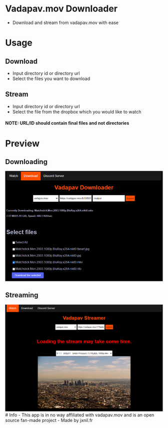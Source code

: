 # Vadapav.mov Downloader
- Download and stream from vadapav.mov with ease
# Usage
## Download
- Input directory id or directory url
- Select the files you want to download
## Stream
- Input directory id or directory url
- Select the file from the dropbox which you would like to watch
#### NOTE: URL/ID should contain final files and not directories
# Preview 
## Downloading
<img src="./img/download.png">

## Streaming

<img src="./img/stream.png">
# Info
- This app is in no way affiliated with vadapav.mov and is an open source fan-made project
- Made by jxnil.fr 
